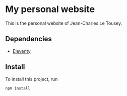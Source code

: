 # My personal website

This is the personal website of Jean-Charles Le Tousey.

## Dependencies

- [Eleventy](https://www.11ty.dev/)

## Install

To install this project, run

```bash
npm install
```